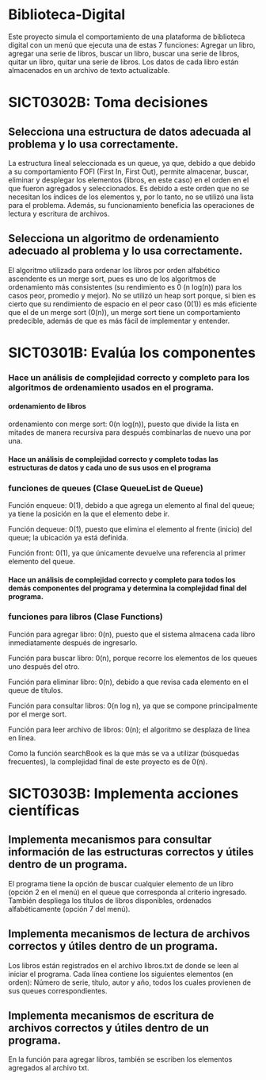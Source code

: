 # Biblioteca-Digital
Este proyecto simula el comportamiento de una plataforma de biblioteca digital con un menú que ejecuta una de estas 7 funciones: Agregar un libro, agregar una serie de libros, buscar un libro, buscar una serie de libros, quitar un libro, quitar una serie de libros. Los datos de cada libro están almacenados en un archivo de texto actualizable.
# SICT0302B: Toma decisiones
## Selecciona una estructura de datos adecuada al problema y lo usa correctamente.
La estructura lineal seleccionada es un queue, ya que, debido a que debido a su comportamiento FOFI (First In, First Out), permite almacenar, buscar, eliminar y desplegar los elementos (libros, en este caso) en el orden en el que fueron agregados y seleccionados. Es debido a este orden que no se necesitan los índices de los elementos y, por lo tanto, no se utilizó una lista para el problema. Además, su funcionamiento beneficia las operaciones de lectura y escritura de archivos.
## Selecciona un algoritmo de ordenamiento adecuado al problema y lo usa correctamente.
El algoritmo utilizado para ordenar los libros por orden alfabético ascendente es un merge sort, pues es uno de los algoritmos de ordenamiento más consistentes (su rendimiento es 0 (n log(n)) para los casos peor, promedio y mejor). No se utilizó un heap sort porque, si bien es cierto que su rendimiento de espacio en el peor caso (0(1)) es más eficiente que el de un merge sort (0(n)), un merge sort tiene un comportamiento predecible, además de que es más fácil de implementar y entender.
# SICT0301B: Evalúa los componentes
### Hace un análisis de complejidad correcto y completo para los algoritmos de ordenamiento usados en el programa.
#### ordenamiento de libros
ordenamiento con merge sort: 0(n log(n)), puesto que divide la lista en mitades de manera recursiva para después combinarlas de nuevo una por una.
#### Hace un análisis de complejidad correcto y completo todas las estructuras de datos y cada uno de sus usos en el programa
### funciones de queues (Clase QueueList de Queue)
Función enqueue: 0(1), debido a que agrega un elemento al final del queue; ya tiene la posición en la que el elemento debe ir.

Función dequeue: 0(1), puesto que elimina el elemento al frente (inicio) del queue; la ubicación ya está definida.

Función front: 0(1), ya que únicamente devuelve una referencia al primer elemento del queue.
#### Hace un análisis de complejidad correcto y completo para todos los demás componentes del programa y determina la complejidad final del programa.
### funciones para libros (Clase Functions)
Función para agregar libro: 0(n), puesto que el sistema almacena cada libro inmediatamente después de ingresarlo.

Función para buscar libro: 0(n), porque recorre los elementos de los queues uno después del otro.

Función para eliminar libro: 0(n), debido a que revisa cada elemento en el queue de títulos.

Función para consultar libros: 0(n log n), ya que se compone principalmente por el merge sort.

Función para leer archivo de libros: 0(n); el algoritmo se desplaza de línea en línea.

Como la función searchBook es la que más se va a utilizar (búsquedas frecuentes), la complejidad final de este proyecto es de 0(n).

# SICT0303B: Implementa acciones científicas
## Implementa mecanismos para consultar información de las estructuras correctos y útiles dentro de un programa.
El programa tiene la opción de buscar cualquier elemento de un libro (opción 2 en el menú) en el queue que corresponda al criterio ingresado. 
También despliega los títulos de libros disponibles, ordenados alfabéticamente (opción 7 del menú).
## Implementa mecanismos de lectura de archivos correctos y útiles dentro de un programa.
Los libros están registrados en el archivo libros.txt de donde se leen al iniciar el programa. Cada línea contiene los siguientes elementos (en orden): Número de serie, título, autor y año, todos los cuales provienen de sus queues correspondientes.
## Implementa mecanismos de escritura de archivos correctos y útiles dentro de un programa.
En la función para agregar libros, también se escriben los elementos agregados al archivo txt.
